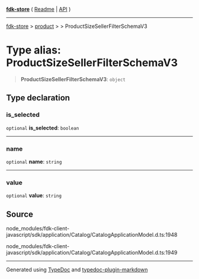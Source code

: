 [**fdk-store**](../../../README.md) ( [Readme](../../../README.md) \| [API](../../../API.md) )

---

[fdk-store](../../../API.md) > [product](../../README.md) > [<internal>](../README.md) > ProductSizeSellerFilterSchemaV3

# Type alias: ProductSizeSellerFilterSchemaV3

> **ProductSizeSellerFilterSchemaV3**: `object`

## Type declaration

### is_selected

`optional` **is_selected**: `boolean`

---

### name

`optional` **name**: `string`

---

### value

`optional` **value**: `string`

## Source

node_modules/fdk-client-javascript/sdk/application/Catalog/CatalogApplicationModel.d.ts:1948

node_modules/fdk-client-javascript/sdk/application/Catalog/CatalogApplicationModel.d.ts:1949

---

Generated using [TypeDoc](https://typedoc.org/) and [typedoc-plugin-markdown](https://www.npmjs.com/package/typedoc-plugin-markdown)
